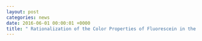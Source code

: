```yaml
---
layout: post
categories: news
date: 2016-06-01 00:00:01 +0000
title: " Rationalization of the Color Properties of Fluorescein in the Solid State: A Combined Computational and Experimental Study"
---
```


 
